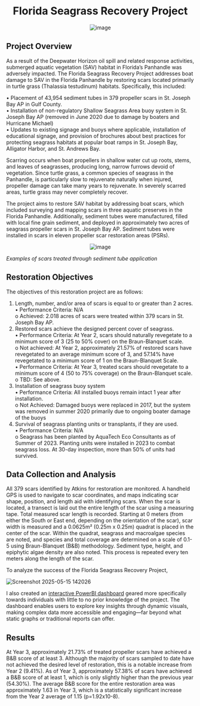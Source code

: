 <div align="center">

# Florida Seagrass Recovery Project
![image](https://github.com/user-attachments/assets/f259e78e-c715-4062-b522-0f5645687b45)

</div>

## Project Overview

As a result of the Deepwater Horizon oil spill and related response activities, submerged aquatic vegetation (SAV) habitat in Florida’s Panhandle was adversely impacted. The Florida Seagrass Recovery Project addresses boat damage to SAV in the Florida Panhandle by restoring scars located primarily in turtle grass (Thalassia testudinum) habitats. Specifically, this included:

•	Placement of 43,954 sediment tubes in 379 propeller scars in St. Joseph Bay AP in Gulf County. <br />
•	Installation of non-regulatory Shallow Seagrass Area buoy system in St. Joseph Bay AP (removed in June 2020 due to damage by boaters and Hurricane Michael)<br />
•	Updates to existing signage and buoys where applicable, installation of educational signage, and provision of brochures about best practices for protecting seagrass habitats at popular boat ramps in St. Joseph Bay, Alligator Harbor, and St. Andrews Bay.

Scarring occurs when boat propellers in shallow water cut up roots, stems, and leaves of seagrasses, producing long, narrow furrows devoid of vegetation. Since turtle grass, a common species of seagrass in the Panhandle, is particularly slow to rejuvenate naturally when injured, propeller damage can take many years to rejuvenate. In severely scarred areas, turtle grass may never completely recover.  

The project aims to restore SAV habitat by addressing boat scars, which included surveying and mapping scars in three aquatic preserves in the Florida Panhandle. Additionally, sediment tubes were manufactured, filled with local fine grain sediment, and deployed in approximately two acres of seagrass propeller scars in St. Joseph Bay AP. Sediment tubes were installed in scars in eleven propeller scar restoration areas (PSRs).

<div align="center">
  
![image](https://github.com/user-attachments/assets/13c5c77a-d5e5-416f-bbfd-e4c769dee827)

</div>

_Examples of scars treated through sediment tube application_

## Restoration Objectives

The objectives of this restoration project are as follows:

1.	Length, number, and/or area of scars is equal to or greater than 2 acres.<br/>
•	Performance Criteria: N/A<br/>
o	Achieved: 2.018 acres of scars were treated within 379 scars in St. Joseph Bay AP.<br/>
2.	Restored scars achieve the designed percent cover of seagrass.<br/>
•	Performance Criteria: At Year 2, scars should naturally revegetate to a minimum score of 3 (25 to 50% cover) on the Braun-Blanquet scale.<br/>
o	Not achieved: At Year 2, approximately 21.57% of restored scars have revegetated to an average minimum score of 3, and 57.14% have revegetated to a minimum score of 1 on the Braun-Blanquet Scale.<br/>
•	Performance Criteria: At Year 3, treated scars should revegetate to a minimum score of 4 (50 to 75% coverage) on the Braun-Blanquet scale.<br/>
o	TBD: See above.<br/>
3.	Installation of seagrass buoy system <br/>
•	Performance Criteria: All installed buoys remain intact 1 year after installation.<br/>
o	Not Achieved: Damaged buoys were replaced in 2017, but the system was removed in summer 2020 primarily due to ongoing boater damage of the buoys<br/>
4.	Survival of seagrass planting units or transplants, if they are used. <br/>
•	Performance Criteria: N/A<br/>
o	Seagrass has been planted by AquaTech Eco Consultants as of Summer of 2023. Planting units were installed in 2023 to combat seagrass loss. At 30-day inspection, more than 50% of units had survived. <br/>

## Data Collection and Analysis

All 379 scars identified by Atkins for restoration are monitored. A handheld GPS is used to navigate to scar coordinates, and maps indicating scar shape, position, and length aid with identifying scars. When the scar is located, a transect is laid out the entire length of the scar using a measuring tape. Total measured scar length is recorded. Starting at 0 meters (from either the South or East end, depending on the orientation of the scar), scar width is measured and a 0.0625m² (0.25m x 0.25m) quadrat is placed in the center of the scar. Within the quadrat, seagrass and macroalgae species are noted, and species and total coverage are determined on a scale of 0.1-5 using Braun-Blanquet (B&B) methodology. Sediment type, height, and epiphytic algae density are also noted. This process is repeated every ten meters along the length of the scar.

To analyze the success of the Florida Seagrass Recovery Project,

![Screenshot 2025-05-15 142026](https://github.com/user-attachments/assets/a7c72bc9-3b65-4249-8347-3573053167b9)

I also created an [interactive PowerBI dashboard](https://app.powerbi.com/view?r=eyJrIjoiODhhZGQxZmYtYjYzYy00MTQ0LWI3M2EtZmE3NzdlODdlOGE3IiwidCI6ImI2MjAxOTYwLTQ1YmEtNGI3OC1iMDgwLWYxYzQzM2ZmNmUzNiIsImMiOjZ9) geared more specifically towards individuals with little to no prior knowledge of the project. The dashboard enables users to explore key insights through dynamic visuals, making complex data more accessible and engaging—far beyond what static graphs or traditional reports can offer.

## Results

At Year 3, approximately 21.73% of treated propeller scars have achieved a B&B score of at least 3. Although the majority of scars sampled to date have not achieved the desired level of restoration, this is a notable increase from Year 2 (9.41%). As of Year 3, approximately 57.38% of scars have achieved a B&B score of at least 1, which is only slightly higher than the previous year (54.30%). The average B&B score for the entire restoration area was approximately 1.63 in Year 3, which is a statistically significant increase from the Year 2 average of 1.15 (p=1.92x10-8).  


